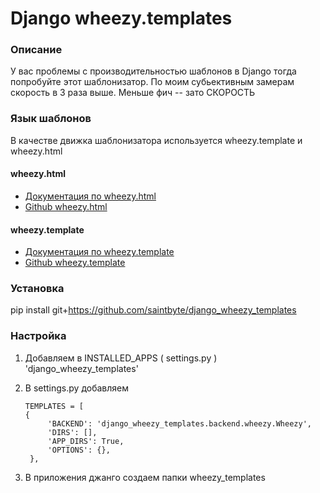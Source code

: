 # Django wheezy.templates

### Описание

У вас проблемы с производительностью шаблонов в Django тогда попробуйте этот шаблонизатор. По моим субьективным замерам скорость в 3 раза выше. Меньше фич -- зато СКОРОСТЬ

### Язык шаблонов
В качестве движка шаблонизатора используется wheezy.template и wheezy.html

#### wheezy.html
 - [Документация по  wheezy.html](https://wheezyhtml.readthedocs.io/en/latest/)
 - [Github wheezy.html](https://github.com/akornatskyy/wheezy.html)
 
 #### wheezy.template
 - [Документация по  wheezy.template](https://wheezytemplate.readthedocs.io/en/latest/) 
 - [Github wheezy.template](https://github.com/akornatskyy/wheezy.template)
 
### Установка
pip install git+https://github.com/saintbyte/django_wheezy_templates

### Настройка

1. Добавляем в INSTALLED_APPS ( settings.py ) 'django_wheezy_templates'

2. В settings.py добавляем
   ```
   TEMPLATES = [
   {
        'BACKEND': 'django_wheezy_templates.backend.wheezy.Wheezy',
        'DIRS': [],
        'APP_DIRS': True,
        'OPTIONS': {},
    },
    ```
3. В приложения джанго создаем папки wheezy_templates
